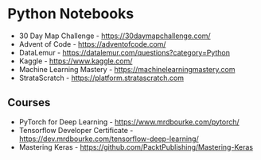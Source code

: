 # Python Notebooks

* 30 Day Map Challenge - https://30daymapchallenge.com/
* Advent of Code - https://adventofcode.com/
* DataLemur - https://datalemur.com/questions?category=Python
* Kaggle - https://www.kaggle.com/
* Machine Learning Mastery - https://machinelearningmastery.com
* StrataScratch - https://platform.stratascratch.com


## Courses
* PyTorch for Deep Learning - https://www.mrdbourke.com/pytorch/
* Tensorflow Developer Certificate - https://dev.mrdbourke.com/tensorflow-deep-learning/
* Mastering Keras - https://github.com/PacktPublishing/Mastering-Keras
